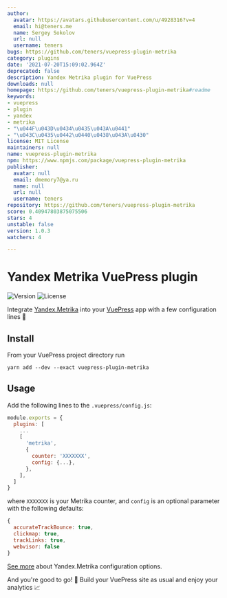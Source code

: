 ```yaml
---
author:
  avatar: https://avatars.githubusercontent.com/u/4928316?v=4
  email: hi@teners.me
  name: Sergey Sokolov
  url: null
  username: teners
bugs: https://github.com/teners/vuepress-plugin-metrika
category: plugins
date: '2021-07-20T15:09:02.964Z'
deprecated: false
description: Yandex Metrika plugin for VuePress
downloads: null
homepage: https://github.com/teners/vuepress-plugin-metrika#readme
keywords:
- vuepress
- plugin
- yandex
- metrika
- "\u044F\u043D\u0434\u0435\u043A\u0441"
- "\u043C\u0435\u0442\u0440\u0438\u043A\u0430"
license: MIT License
maintainers: null
name: vuepress-plugin-metrika
npm: https://www.npmjs.com/package/vuepress-plugin-metrika
publisher:
  avatar: null
  email: dmemory7@ya.ru
  name: null
  url: null
  username: teners
repository: https://github.com/teners/vuepress-plugin-metrika
score: 0.40947803875075506
stars: 4
unstable: false
version: 1.0.3
watchers: 4

---
```


# Yandex Metrika VuePress plugin

![Version](https://img.shields.io/npm/v/vuepress-plugin-metrika)
![License](https://img.shields.io/npm/l/vuepress-plugin-metrika)

Integrate [Yandex.Metrika](https://metrika.yandex.ru/) into your
[VuePress](http://vuepress.vuejs.org) app with a few configuration lines 🔧

## Install

From your VuePress project directory run

```shell
yarn add --dev --exact vuepress-plugin-metrika
```

## Usage

Add the following lines to the `.vuepress/config.js`:

```js
module.exports = {
  plugins: [
    ...
    [
      'metrika',
      {
        counter: 'XXXXXXX',
        config: {...},
      },
    ],
  ]
}
```

where `XXXXXXX` is your Metrika counter, and `config` is an optional parameter
with the following defaults:

```js
{
  accurateTrackBounce: true,
  clickmap: true,
  trackLinks: true,
  webvisor: false
}
```

[See more](https://yandex.ru/support/metrica/code/counter-initialize.html)
about Yandex.Metrika configuration options.

And you're good to go! 🚀 Build your VuePress site as usual
and enjoy your analytics 📈
